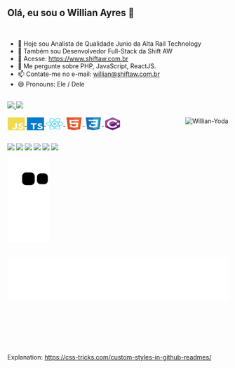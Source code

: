 ## Olá, eu sou o Willian Ayres 👋
<br />

- 🔭 Hoje sou Analista de Qualidade Junio da Alta Rail Technology
- 🔭 Também sou Desenvolvedor Full-Stack da Shift AW
- 👯 Acesse: https://www.shiftaw.com.br
- 💬 Me pergunte sobre PHP, JavaScript, ReactJS.
- 📫 Contate-me no e-mail: willian@shiftaw.com.br
- 😄 Pronouns: Ele / Dele

<br />

<div>
  <a href="https://github.com/willianayres">
    <img height="180em" src="https://github-readme-stats.vercel.app/api?username=willianayres&show_icons=true&theme=dracula&include_all_commits&count_private=true" />
    <img height="180em" src="https://github-readme-stats.vercel.app/api/top-langs/?username=willianayres&layout=compact=&langs_count=16&theme=dracula" />
</div>

<div><br />
  <img align="center" alt="Willian-Js" height="30" width="40" src="https://raw.githubusercontent.com/devicons/devicon/master/icons/javascript/javascript-plain.svg" />
  <img align="center" alt="Willian-Ts" height="30" width="40" src="https://raw.githubusercontent.com/devicons/devicon/master/icons/typescript/typescript-plain.svg" />
  <img align="center" alt="Willian-React" height="30" width="40" src="https://raw.githubusercontent.com/devicons/devicon/master/icons/react/react-original.svg" />
  <img align="center" alt="Willian-HTML" height="30" width="40" src="https://raw.githubusercontent.com/devicons/devicon/master/icons/html5/html5-original.svg" />
  <img align="center" alt="Willian-CSS" height="30" width="40" src="https://raw.githubusercontent.com/devicons/devicon/master/icons/css3/css3-original.svg" />
  <img align="center" alt="Willian-CSS" height="30" width="40" src="https://raw.githubusercontent.com/devicons/devicon/master/icons/csharp/csharp-original.svg" />
  <img align="right" alt="Willian-Yoda" src="https://cdn.discordapp.com/attachments/795358919417397249/82543058958168872/hi.gif" />
</div>

##

<div>
  <a href="https://youtube.com/channel/UC_-uuuZBY0AAt9CViNzvc-0" target="_blank"><img src="https://img.shields.io/badge/Youtube-FF0000?style=for-the-badge&logo=youtube&logoColor=white" target="_blank"></a>
  <a href="https://instagram.com/rafaballerinii" target="_blank"><img src="https://img.shields.io/badge/-Instagram-%23E4405F?style=for-the-badge&logo=instagram&logoColor=white" target="_blank"></a>
  <a href="https://twitch.tv/rafaballerinii" target="_blank"><img src="https://img.shields.io/badge/Twitch-9146FF?style=for-the-badge&logo=twitch&logoColor=white" target="_blank"></a>
  <a href="https://discord.gg/G9GPg55AS75" target="_blank"><img src="https://img.shields.io/badge/Discord-7289DA?style=for-the-badge&logo=discord&logoColor=white" target="_blank"></a>
  <a href="mailto:contato@rafaballerini.tech"><img src="https://img.shields.io/badge/-Gmail-%23333?style=for-the-badge&logo=gmail&logoColor=white" target="_blank"></a>
  <a href="https://www.linkedin.com/in/rafaella-ballerini-45875016a" target="_blank"><img src="https://img.shields.io/badge/-LinkedIn-%230077B5?style=for-the-badge&logo=linkedin&logoColor=white" target="_blank" /></a>
</div>

![Snake animation](https://github.com/rafaballerini/rafaballerini/blob/output/github-contribution-grid-snake.svg)
	
<div align="center" width="10px">
  <br>
  <a href="https://github.com/willianayres/willianayres/blob/main/header.svg">
    <img src="./header.svg" width="100%" height="100px" alt="Click to see the source">
  </a>
  <br>
</div>

<br /><br /><br /><br /><br /><br />
Explanation: https://css-tricks.com/custom-styles-in-github-readmes/
